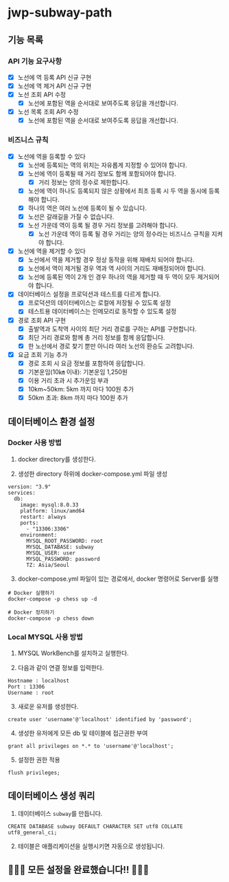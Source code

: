 # jwp-subway-path

## 기능 목록

### API 기능 요구사항

- [x] 노선에 역 등록 API 신규 구현
- [x] 노선에 역 제거 API 신규 구현
- [x] 노선 조회 API 수정
    - [x] 노선에 포함된 역을 순서대로 보여주도록 응답을 개선합니다.
- [x] 노선 목록 조회 API 수정
    - [x] 노선에 포함된 역을 순서대로 보여주도록 응답을 개선합니다.

### 비즈니스 규칙

- [x] 노선에 역을 등록할 수 있다
    - [x] 노선에 등록되는 역의 위치는 자유롭게 지정할 수 있어야 합니다.
    - [x] 노선에 역이 등록될 때 거리 정보도 함께 포함되어야 합니다.
        - [x] 거리 정보는 양의 정수로 제한합니다.
    - [x] 노선에 역이 하나도 등록되지 않은 상황에서 최초 등록 시 두 역을 동시에 등록해야 합니다.
    - [x] 하나의 역은 여러 노선에 등록이 될 수 있습니다.
    - [x] 노선은 갈래길을 가질 수 없습니다.
    - [x] 노선 가운데 역이 등록 될 경우 거리 정보를 고려해야 합니다.
        - [x] 노선 가운데 역이 등록 될 경우 거리는 양의 정수라는 비즈니스 규칙을 지켜야 합니다.
- [x] 노선에 역을 제거할 수 있다
    - [x] 노선에서 역을 제거할 경우 정상 동작을 위해 재배치 되어야 합니다.
    - [x] 노선에서 역이 제거될 경우 역과 역 사이의 거리도 재배정되어야 합니다.
    - [x] 노선에 등록된 역이 2개 인 경우 하나의 역을 제거할 때 두 역이 모두 제거되어야 합니다.

- [x] 데이터베이스 설정을 프로덕션과 테스트를 다르게 합니다.
    - [x] 프로덕션의 데이터베이스는 로컬에 저장될 수 있도록 설정
    - [x] 테스트용 데이터베이스는 인메모리로 동작할 수 있도록 설정

- [x] 경로 조회 API 구현
    - [x] 출발역과 도착역 사이의 최단 거리 경로를 구하는 API를 구현합니다.
    - [x] 최단 거리 경로와 함께 총 거리 정보를 함께 응답합니다.
    - [x] 한 노선에서 경로 찾기 뿐만 아니라 여러 노선의 환승도 고려합니다.

- [x] 요금 조회 기능 추가
    - [x] 경로 조회 시 요금 정보를 포함하여 응답합니다.
    - [x] 기본운임(10㎞ 이내): 기본운임 1,250원
    - [x] 이용 거리 초과 시 추가운임 부과
    - [x] 10km~50km: 5km 까지 마다 100원 추가
    - [x] 50km 초과: 8km 까지 마다 100원 추가

## 데이터베이스 환경 설정

### Docker 사용 방법

1. docker directory를 생성한다.

2. 생성한 directory 하위에 docker-compose.yml 파일 생성

```
version: "3.9"
services:
  db:
    image: mysql:8.0.33
    platform: linux/amd64
    restart: always
    ports:
      - "13306:3306"
    environment:
      MYSQL_ROOT_PASSWORD: root
      MYSQL_DATABASE: subway
      MYSQL_USER: user
      MYSQL_PASSWORD: password
      TZ: Asia/Seoul
```

3. docker-compose.yml 파일이 있는 경로에서, docker 명령어로 Server를 실행

```
# Docker 실행하기
docker-compose -p chess up -d
```

```
# Docker 정지하기
docker-compose -p chess down
```

### Local MYSQL 사용 방법

1. MYSQL WorkBench를 설치하고 실행한다.

2. 다음과 같이 연결 정보를 입력한다.

```
Hostname : localhost
Port : 13306
Username : root
```

3. 새로운 유저를 생성한다.

```
create user 'username'@'localhost' identified by 'password';
```

4. 생성한 유저에게 모든 db 및 테이블에 접근권한 부여

```
grant all privileges on *.* to 'username'@'localhost';
```

5. 설정한 권한 적용

```
flush privileges;
```

## 데이터베이스 생성 쿼리

1. 데이터베이스 `subway`를 만듭니다.

```
CREATE DATABASE subway DEFAULT CHARACTER SET utf8 COLLATE utf8_general_ci;
```

2. 테이블은 애플리케이션을 실행시키면 자동으로 생성됩니다.

## 👏👏👏 모든 설정을 완료했습니다!! 👏👏👏
